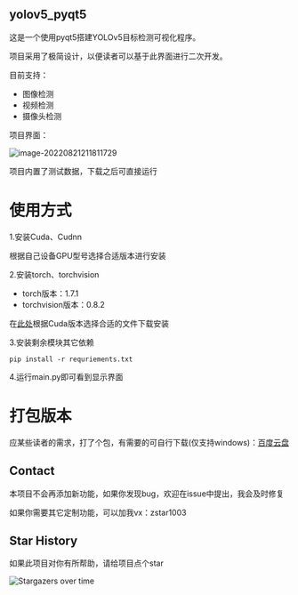 ## yolov5_pyqt5

这是一个使用pyqt5搭建YOLOv5目标检测可视化程序。

项目采用了极简设计，以便读者可以基于此界面进行二次开发。

目前支持：
- 图像检测
- 视频检测
- 摄像头检测

项目界面：

![image-20220821211811729](Assets/show.png)

项目内置了测试数据，下载之后可直接运行

# 使用方式
1.安装Cuda、Cudnn

根据自己设备GPU型号选择合适版本进行安装

2.安装torch、torchvision

- torch版本：1.7.1
- torchvision版本：0.8.2

在[此处](https://download.pytorch.org/whl/torch_stable.html)根据Cuda版本选择合适的文件下载安装

3.安装剩余模块其它依赖

```
pip install -r requriements.txt
```

4.运行main.py即可看到显示界面


# 打包版本
应某些读者的需求，打了个包，有需要的可自行下载(仅支持windows)：[百度云盘](https://pan.baidu.com/s/1egD-K_lDKQn-RdnhIk_iXg?pwd=8888)


## Contact

本项目不会再添加新功能，如果你发现bug，欢迎在issue中提出，我会及时修复

如果你需要其它定制功能，可以加我vx：zstar1003
 
 
## Star History

如果此项目对你有所帮助，请给项目点个star

![Stargazers over time](https://starchart.cc/zstar1003/yolov5_pyqt5.svg)
